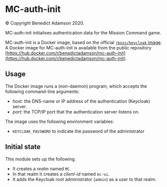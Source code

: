 # MC-auth-init
© Copyright Benedict Adamson 2020.

MC-auth-init initialises authentication data for the Mission Command game.

MC-auth-init is a Docker image, based on the official [`jboss/keycloak` image](https://hub.docker.com/r/jboss/keycloak).
A Docker image for MC-auth-init is available from the  public repository
[https://hub.docker.com/r/benedictadamson/mc-auth-init](https://hub.docker.com/r/benedictadamson/mc-auth-init).

## Usage
The Docker image runs a (non-daemon) program, which accepts the following command-line arguments:
* *host*: the DNS-name or IP address of the authentication (Keycloak) server.
* *port*: the TCP/IP port that the authentication server listens on.

The image uses the following environment variables:
* `KEYCLOAK_PASSWORD` to indicate the password of the administrator

## Initial state
This module sets up the following.
* It creates a *realm* named `MC`.
* In that realm it creates a *client-id* named `mc-ui`.
* It adds the Keycloak root administrator (`admin`) as a user to that realm.